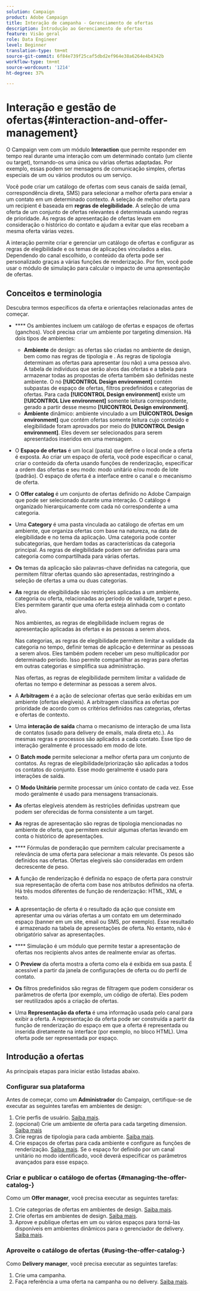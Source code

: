 ```yaml
---
solution: Campaign
product: Adobe Campaign
title: Interação de campanha - Gerenciamento de ofertas
description: Introdução ao Gerenciamento de ofertas
feature: Visão geral
role: Data Engineer
level: Beginner
translation-type: tm+mt
source-git-commit: 6f84e739f25caf5dbd2ef964e38a6264e4b4342b
workflow-type: tm+mt
source-wordcount: '1214'
ht-degree: 37%

---
```


# Interação e gestão de ofertas{#interaction-and-offer-management}

O Campaign vem com um módulo **Interaction** que permite responder em tempo real durante uma interação com um determinado contato (um cliente ou target), tornando-os uma única ou várias ofertas adaptadas. Por exemplo, essas podem ser mensagens de comunicação simples, ofertas especiais de um ou vários produtos ou um serviço.

Você pode criar um catálogo de ofertas com seus canais de saída (email, correspondência direta, SMS) para selecionar a melhor oferta para enviar a um contato em um determinado contexto. A seleção de melhor oferta para um recipient é baseada em **regras de elegibilidade**. A seleção de uma oferta de um conjunto de ofertas relevantes é determinada usando regras de prioridade. As regras de apresentação de ofertas levam em consideração o histórico do contato e ajudam a evitar que elas recebam a mesma oferta várias vezes.

A interação permite criar e gerenciar um catálogo de ofertas e configurar as regras de elegibilidade e os temas de aplicações vinculados a elas. Dependendo do canal escolhido, o conteúdo da oferta pode ser personalizado graças a várias funções de renderização. Por fim, você pode usar o módulo de simulação para calcular o impacto de uma apresentação de ofertas.

## Conceitos e terminologia

Descubra termos específicos da oferta e orientações relacionadas antes de começar.

* **** Os ambientes incluem um catálogo de ofertas e espaços de ofertas (ganchos). Você precisa criar um ambiente por targeting dimension.
Há dois tipos de ambientes:

   * **Ambiente** de design: as ofertas são criadas no ambiente de design, bem como nas regras de tipologia e . As regras de tipologia determinam as ofertas para apresentar (ou não) a uma pessoa alvo. A tabela de indivíduos que serão alvos das ofertas e a tabela para armazenar todas as propostas de oferta também são definidas neste ambiente. O nó **[!UICONTROL Design environment]** contém subpastas de espaço de ofertas, filtros predefinidos e categorias de ofertas. Para cada **[!UICONTROL Design environment]** existe um **[!UICONTROL Live environment]** somente leitura correspondente, gerado a partir desse mesmo **[!UICONTROL Design environment]**.
   * **Ambiente** dinâmico: ambiente vinculado a um  **[!UICONTROL Design environment]** que contém ofertas somente leitura cujo conteúdo e elegibilidade foram aprovados por meio do  **[!UICONTROL Design environment]**. Eles devem ser selecionados para serem apresentados inseridos em uma mensagem.

* O **Espaço de ofertas** é um local (pasta) que define o local onde a oferta é exposta. Ao criar um espaço de oferta, você pode especificar o canal, criar o conteúdo da oferta usando funções de renderização, especificar a ordem das ofertas e seu modo: modo unitário e/ou modo de lote (padrão). O espaço de oferta é a interface entre o canal e o mecanismo de oferta.
* O **Offer catalog** é um conjunto de ofertas definido no Adobe Campaign que pode ser selecionado durante uma interação. O catálogo é organizado hierarquicamente com cada nó correspondente a uma categoria.
* Uma **Category** é uma pasta vinculada ao catálogo de ofertas em um ambiente, que organiza ofertas com base na natureza, na data de elegibilidade e no tema da aplicação. Uma categoria pode conter subcategorias, que herdam todas as características da categoria principal. As regras de elegibilidade podem ser definidas para uma categoria como compartilhada para várias ofertas.
* **Os** temas da aplicação são palavras-chave definidas na categoria, que permitem filtrar ofertas quando são apresentadas, restringindo a seleção de ofertas a uma ou duas categorias.
* **As** regras de elegibilidade são restrições aplicadas a um ambiente, categoria ou oferta, relacionadas ao período de validade, target e peso. Eles permitem garantir que uma oferta esteja alinhada com o contato alvo.

   Nos ambientes, as regras de elegibilidade incluem regras de apresentação aplicadas às ofertas e às pessoas a serem alvos.

   Nas categorias, as regras de elegibilidade permitem limitar a validade da categoria no tempo, definir temas de aplicação e determinar as pessoas a serem alvos. Eles também podem receber um peso multiplicador por determinado período. Isso permite compartilhar as regras para ofertas em outras categorias e simplifica sua administração.

   Nas ofertas, as regras de elegibilidade permitem limitar a validade de ofertas no tempo e determinar as pessoas a serem alvos.

* A **Arbitragem** é a ação de selecionar ofertas que serão exibidas em um ambiente (ofertas elegíveis). A arbitragem classifica as ofertas por prioridade de acordo com os critérios definidos nas categorias, ofertas e ofertas de contexto.
* Uma **interação de saída** chama o mecanismo de interação de uma lista de contatos (usado para delivery de emails, mala direta etc.). As mesmas regras e processos são aplicados a cada contato. Esse tipo de interação geralmente é processado em modo de lote.
* O **Batch mode** permite selecionar a melhor oferta para um conjunto de contatos. As regras de elegibilidade/priorização são aplicadas a todos os contatos do conjunto. Esse modo geralmente é usado para interações de saída.
* O **Modo Unitário** permite processar um único contato de cada vez. Esse modo geralmente é usado para mensagens transacionais.
* **As** ofertas elegíveis atendem às restrições definidas upstream que podem ser oferecidas de forma consistente a um target.
* **As** regras de apresentação são regras de tipologia mencionadas no ambiente de oferta, que permitem excluir algumas ofertas levando em conta o histórico de apresentações.
* **** Fórmulas de ponderação que permitem calcular precisamente a relevância de uma oferta para selecionar a mais relevante. Os pesos são definidos nas ofertas. Ofertas elegíveis são consideradas em ordem decrescente de peso.
* **A** função de renderização é definida no espaço de oferta para construir sua representação de oferta com base nos atributos definidos na oferta. Há três modos diferentes de função de renderização: HTML, XML e texto.
* **A** apresentação de oferta é o resultado da ação que consiste em apresentar uma ou várias ofertas a um contato em um determinado espaço (banner em um site, email ou SMS, por exemplo). Esse resultado é armazenado na tabela de apresentações de oferta. No entanto, não é obrigatório salvar as apresentações.
* **** Simulação é um módulo que permite testar a apresentação de ofertas nos recipients alvos antes de realmente enviar as ofertas.
* O **Preview** da oferta mostra a oferta como ela é exibida em sua pasta. É acessível a partir da janela de configurações de oferta ou do perfil de contato.
* **Os** filtros predefinidos são regras de filtragem que podem considerar os parâmetros de oferta (por exemplo, um código de oferta). Eles podem ser reutilizados após a criação de ofertas.
* Uma **Representação da oferta** é uma informação usada pelo canal para exibir a oferta. A representação da oferta pode ser construída a partir da função de renderização do espaço em que a oferta é representada ou inserida diretamente na interface (por exemplo, no bloco HTML). Uma oferta pode ser representada por espaço.

## Introdução a ofertas

As principais etapas para iniciar estão listadas abaixo.

### Configurar sua plataforma

Antes de começar, como um **Administrador** do Campaign, certifique-se de executar as seguintes tarefas em ambientes de design:

1. Crie perfis de usuário. [Saiba mais](interaction-operators.md).
1. (opcional) Crie um ambiente de oferta para cada targeting dimension. [Saiba mais](interaction-env.md)
1. Crie regras de tipologia para cada ambiente. [Saiba mais](interaction-offer.md#offer-presentation).
1. Crie espaços de ofertas para cada ambiente e configure as funções de renderização. [Saiba mais](interaction-offer-spaces.md).
Se o espaço for definido por um canal unitário no modo identificado, você deverá especificar os parâmetros avançados para esse espaço.

### Criar e publicar o catálogo de ofertas {#managing-the-offer-catalog-}

Como um **Offer manager**, você precisa executar as seguintes tarefas:

1. Crie categorias de ofertas em ambientes de design. [Saiba mais](interaction-offer-catalog.md#creating-offer-categories).
1. Crie ofertas em ambientes de design. [Saiba mais](interaction-offer.md).
1. Aprove e publique ofertas em um ou vários espaços para torná-las disponíveis em ambientes dinâmicos para o gerenciador de delivery. [Saiba mais](interaction-offer.md#approve-offers).

### Aproveite o catálogo de ofertas {#using-the-offer-catalog-}

Como **Delivery manager**, você precisa executar as seguintes tarefas:

1. Crie uma campanha.
1. Faça referência a uma oferta na campanha ou no delivery. [Saiba mais](interaction-send-offers.md).

